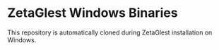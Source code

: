 # ZetaGlest Windows Binaries

This repository is automatically cloned during ZetaGlest installation on Windows.
